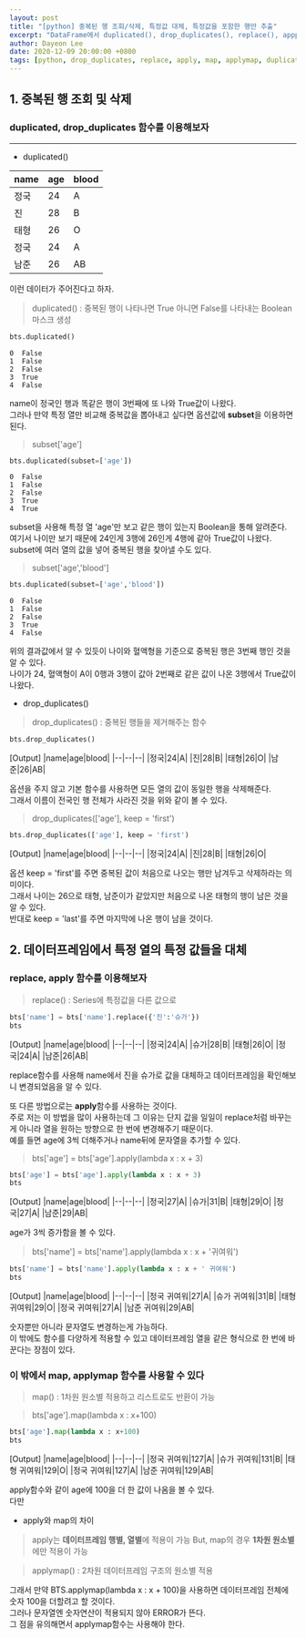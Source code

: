 ```yaml
---
layout: post
title: "[python] 중복된 행 조회/삭제, 특정값 대체, 특정값을 포함한 행만 추출"
excerpt: "DataFrame에서 duplicated(), drop_duplicates(), replace(), appplymap(), map(), mapapply()등의 함수를 이용해보자."
author: Dayeon Lee
date: 2020-12-09 20:00:00 +0800
tags: [python, drop_duplicates, replace, apply, map, applymap, duplicated]
---
```


## 1. 중복된 행 조회 및 삭제 
###  duplicated, drop_duplicates 함수를 이용해보자
---
* duplicated() 

|name|age|blood|
|--|--|--|
|정국|24|A|
|진|28|B|
|태형|26|O|
|정국|24|A|
|남준|26|AB|


이런 데이터가 주어진다고 하자. 

> duplicated() : 중복된 행이 나타나면 True 아니면 False를 나타내는 Boolean 마스크 생성 

```python
bts.duplicated()
```

```
0  False
1  False
2  False
3  True
4  False
```

name이 정국인 행과 똑같은 행이 3번째에 또 나와 True값이 나왔다.  
그러나 만약 특정 열만 비교해 중복값을 뽑아내고 싶다면 옵션값에 **subset**을 이용하면 된다. 

> subset['age'] 

```python
bts.duplicated(subset=['age'])
```

```
0  False
1  False
2  False
3  True
4  True
```

subset을 사용해 특정 열 'age'만 보고 같은 행이 있는지 Boolean을 통해 알려준다.    
여기서 나이만 보기 때문에 24인게 3행에 26인게 4행에 같아 True값이 나왔다.   
subset에 여러 열의 값을 넣어 중복된 행을 찾아낼 수도 있다.   

> subset['age','blood'] 

```python
bts.duplicated(subset=['age','blood'])
```

```
0  False
1  False
2  False
3  True
4  False
```

위의 결과값에서 알 수 있듯이 나이와 혈액형을 기준으로 중복된 행은 3번째 행인 것을 알 수 있다.   
나이가 24, 혈액형이 A이 0행과 3행이 값아 2번째로 같은 값이 나온 3행에서 True값이 나왔다.    


* drop_duplicates() 

> drop_duplicates() : 중복된 행들을 제거해주는 함수 

```python
bts.drop_duplicates() 
```


  [Output]
|name|age|blood|
|--|--|--|
|정국|24|A|
|진|28|B|
|태형|26|O|
|남준|26|AB|


옵션을 주지 않고 기본 함수를 사용하면 모든 열의 값이 동일한 행을 삭제해준다.    
그래서 이름이 전국인 행 전체가 사라진 것을 위와 같이 볼 수 있다.    


> drop_duplicates(['age'], keep = 'first') 

```python
bts.drop_duplicates(['age'], keep = 'first') 
```


  [Output]
|name|age|blood|
|--|--|--|
|정국|24|A|
|진|28|B|
|태형|26|O|


옵션 keep = 'first'를 주면 중복된 값이 처음으로 나오는 행만 남겨두고 삭제하라는 의미이다.   
그래서 나이는 26으로 태형, 남준이가 같았지만 처음으로 나온 태형의 행이 남은 것을 알 수 있다.     
반대로 keep = 'last'를 주면 마지막에 나온 행이 남을 것이다.    


## 2. 데이터프레임에서 특정 열의 특정 값들을 대체
### replace, apply 함수를 이용해보자

> replace() : Series에 특정값을 다른 값으로 

```python
bts['name'] = bts['name'].replace({'진':'슈가'})
bts
```


  [Output]
|name|age|blood|
|--|--|--|
|정국|24|A|
|슈가|28|B|
|태형|26|O|
|정국|24|A|
|남준|26|AB|


replace함수를 사용해 name에서 진을 슈가로 값을 대체하고 데이터프레임을 확인해보니 변경되었음을 알 수 있다.    

또 다른 방법으로는 **apply**함수를 사용하는 것이다.    
주로 저는 이 방법을 많이 사용하는데 그 이유는 단지 값을 일일이 replace처럼 바꾸는게 아니라 열을 원하는 방향으로 한 번에 변경해주기 때문이다.    
예를 들면 age에 3씩 더해주거나 name뒤에 문자열을 추가할 수 있다.    

> bts['age'] = bts['age'].apply(lambda x : x + 3)   

```python
bts['age'] = bts['age'].apply(lambda x : x + 3) 
bts
```


  [Output]
|name|age|blood|
|--|--|--|
|정국|27|A|
|슈가|31|B|
|태형|29|O|
|정국|27|A|
|남준|29|AB|


age가 3씩 증가함을 볼 수 있다.   

> bts['name'] = bts['name'].apply(lambda x : x + '귀여워')

```python
bts['name'] = bts['name'].apply(lambda x : x + ' 귀여워')
bts
```


  [Output]
|name|age|blood|
|--|--|--|
|정국 귀여워|27|A|
|슈가 귀여워|31|B|
|태형 귀여워|29|O|
|정국 귀여워|27|A|
|남준 귀여워|29|AB|


숫자뿐만 아니라 문자열도 변경하는게 가능하다.   
이 밖에도 함수를 다양하게 적용할 수 있고 데이터프레임 열을 같은 형식으로 한 번에 바꾼다는 장점이 있다.    


### 이 밖에서 map, applymap 함수를 사용할 수 있다 

> map() : 1차원 원소별 적용하고 리스트로도 반환이 가능 

> bts['age'].map(lambda x : x+100)

```python
bts['age'].map(lambda x : x+100)
bts
```


  [Output]
|name|age|blood|
|--|--|--|
|정국 귀여워|127|A|
|슈가 귀여워|131|B|
|태형 귀여워|129|O|
|정국 귀여워|127|A|
|남준 귀여워|129|AB|


apply함수와 같이 age에 100을 더 한 값이 나옴을 볼 수 있다.    
다만   
* apply와 map의 차이   

> apply는 **데이터프레임 행별, 열별**에 적용이 가능
> But, map의 경우 **1차원 원소별**에만 적용이 가능 


> applymap() : 2차원 데이터프레임 구조의 원소별 적용   

그래서 만약 BTS.applymap(lambda x : x + 100)을 사용하면 데이터프레임 전체에 숫자 100을 더할려고 할 것이다.    
그러나 문자열엔 숫자연산이 적용되지 않아 ERROR가 뜬다.   
그 점을 유의해면서 applymap함수는 사용해야 한다.       
